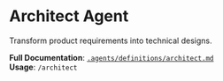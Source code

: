 # Architect Agent

Transform product requirements into technical designs.

**Full Documentation**: [`.agents/definitions/architect.md`](../../.agents/definitions/architect.md)  
**Usage**: `/architect`